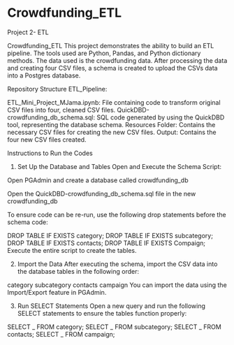 # Crowdfunding_ETL

Project 2- ETL

Crowdfunding_ETL
This project demonstrates the ability to build an ETL pipeline.
The tools used are Python, Pandas, and Python dictionary methods. The data used is the crowdfunding data. After processing the data and creating four CSV files, a schema is created to upload the CSVs data into a Postgres database.

Repository Structure
ETL_Pipeline:

ETL_Mini_Project_MJama.ipynb: File containing code to transform original CSV files into four, cleaned CSV files.
QuickDBD-crowdfunding_db_schema.sql: SQL code generated by using the QuickDBD tool, representing the database schema.
Resources Folder: Contains the necessary CSV files for creating the new CSV files.
Output: Contains the four new CSV files created.

Instructions to Run the Codes

1. Set Up the Database and Tables
   Open and Execute the Schema Script:

Open PGAdmin and create a database called crowdfunding_db

Open the QuickDBD-crowdfunding_db_schema.sql file in the new crowdfunding_db

To ensure code can be re-run, use the following drop statements before the schema code:

DROP TABLE IF EXISTS category;
DROP TABLE IF EXISTS subcategory;
DROP TABLE IF EXISTS contacts;
DROP TABLE IF EXISTS Compaign;
Execute the entire script to create the tables.

2. Import the Data
   After executing the schema, import the CSV data into the database tables in the following order:

category
subcategory
contacts
campaign
You can import the data using the Import/Export feature in PGAdmin.

3. Run SELECT Statements
   Open a new query and run the following SELECT statements to ensure the tables function properly:

SELECT _ FROM category;
SELECT _ FROM subcategory;
SELECT _ FROM contacts;
SELECT _ FROM campaign;
